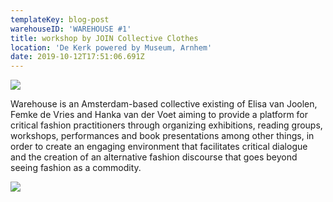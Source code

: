 ```yaml
---
templateKey: blog-post
warehouseID: 'WAREHOUSE #1'
title: workshop by JOIN Collective Clothes
location: 'De Kerk powered by Museum, Arnhem'
date: 2019-10-12T17:51:06.691Z
---
```

![](/img/13072019_join_arnhem_join.jpg)

Warehouse is an Amsterdam-based collective existing of Elisa van Joolen, Femke de Vries and Hanka van der Voet aiming to provide a platform for critical fashion practitioners through organizing exhibitions, reading groups, workshops, performances and book presentations among other things, in order to create an engaging environment that facilitates critical dialogue and the creation of an alternative fashion discourse that goes beyond seeing fashion as a commodity.

![](/img/seok_join_pieces.jpg)
